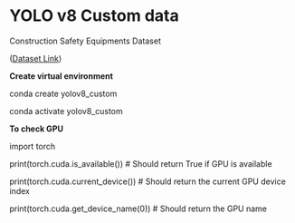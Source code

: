 
# YOLO v8 Custom data

Construction Safety Equipments Dataset

([Dataset Link](https://universe.roboflow.com/roboflow-universe-projects/construction-site-safety/dataset/30))

**Create virtual environment**

conda create yolov8_custom

conda activate yolov8_custom

**To check GPU**

import torch

print(torch.cuda.is_available())  # Should return True if GPU is available

print(torch.cuda.current_device())  # Should return the current GPU device index

print(torch.cuda.get_device_name(0))  # Should return the GPU name
